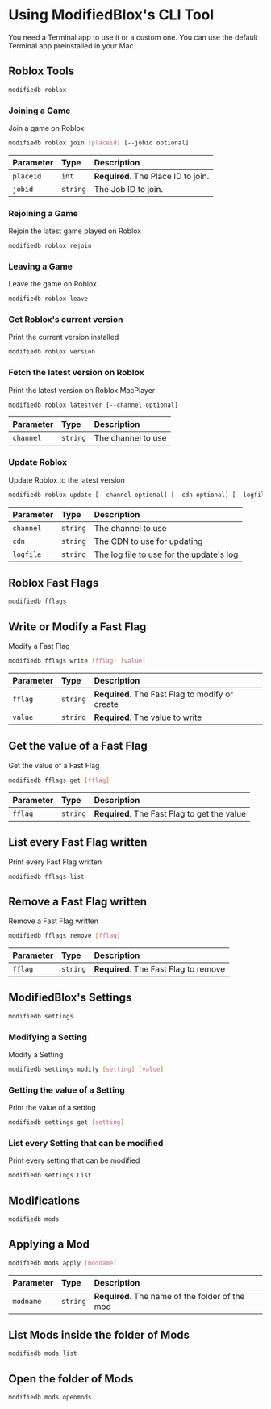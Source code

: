 
# Using ModifiedBlox's CLI Tool
You need a Terminal app to use it or a custom one. You can use the default Terminal app preinstalled in your Mac.

## Roblox Tools
```bash
modifiedb roblox
```

### Joining a Game
Join a game on Roblox
```bash
modifiedb roblox join [placeid] [--jobid optional]
```
| Parameter | Type     | Description                |
| :-------- | :------- | :------------------------- |
| `placeid` | `int` | **Required**. The Place ID to join. |
| `jobid` | `string` | The Job ID to join.

### Rejoining a Game
Rejoin the latest game played on Roblox
```bash
modifiedb roblox rejoin
```

### Leaving a Game
Leave the game on Roblox.
```bash
modifiedb roblox leave
```

### Get Roblox's current version
Print the current version installed
```bash
modifiedb roblox version
```

### Fetch the latest version on Roblox
Print the latest version on Roblox MacPlayer
```bash
modifiedb roblox latestver [--channel optional]
```
| Parameter | Type     | Description                |
| :-------- | :------- | :------------------------- |
| `channel` | `string` | The channel to use |

### Update Roblox
Update Roblox to the latest version
```bash
modifiedb roblox update [--channel optional] [--cdn optional] [--logfile optional]
```
| Parameter | Type     | Description                |
| :-------- | :------- | :------------------------- |
| `channel` | `string` | The channel to use |
| `cdn` | `string` | The CDN to use for updating |
| `logfile` | `string` | The log file to use for the update's log |

## Roblox Fast Flags
```bash
modifiedb fflags
```

## Write or Modify a Fast Flag
Modify a Fast Flag
```bash
modifiedb fflags write [fflag] [value]
```
| Parameter | Type     | Description                |
| :-------- | :------- | :------------------------- |
| `fflag` | `string` | **Required**. The Fast Flag to modify or create |
| `value` | `string` | **Required**. The value to write |

## Get the value of a Fast Flag
Get the value of a Fast Flag
```bash
modifiedb fflags get [fflag]
```
| Parameter | Type     | Description                |
| :-------- | :------- | :------------------------- |
| `fflag` | `string` | **Required**. The Fast Flag to get the value |

## List every Fast Flag written
Print every Fast Flag written
```bash
modifiedb fflags list
```

## Remove a Fast Flag written
Remove a Fast Flag written
```bash
modifiedb fflags remove [fflag]
```
| Parameter | Type     | Description                |
| :-------- | :------- | :------------------------- |
| `fflag` | `string` | **Required**. The Fast Flag to remove |

## ModifiedBlox's Settings
```bash
modifiedb settings
```

### Modifying a Setting
Modify a Setting
```bash
modifiedb settings modify [setting] [value]
```

### Getting the value of a Setting
Print the value of a setting
```bash
modifiedb settings get [setting]
```

### List every Setting that can be modified
Print every setting that can be modified
```bash
modifiedb settings List
```

## Modifications
```bash
modifiedb mods
```

## Applying a Mod
```bash
modifiedb mods apply [modname]
```
| Parameter | Type     | Description                |
| :-------- | :------- | :------------------------- |
| `modname` | `string` | **Required**. The name of the folder of the mod |

## List Mods inside the folder of Mods
```bash
modifiedb mods list
```

## Open the folder of Mods
```bash
modifiedb mods openmods
```
